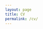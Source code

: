 ```yaml
---
layout: page
title: CV
permalink: /cv/
---
```


<object data="/pdf/Trott_CV_Current.pdf" width="1000" height="1000" type='application/pdf'/>

